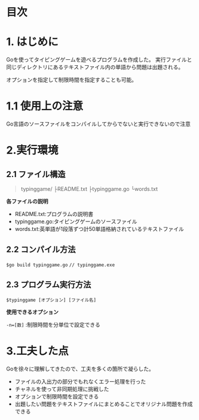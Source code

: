 # 目次

# 1. はじめに
Goを使ってタイピングゲームを遊べるプログラムを作成した。
実行ファイルと同じディレクトリにあるテキストファイル内の単語から問題は出題される。

オプションを指定して制限時間を指定することも可能。

# 1.1 使用上の注意
Go言語のソースファイルをコンパイルしてからでないと実行できないので注意

# 2.実行環境

## 2.1 ファイル構造

> typinggame/
>    ├README.txt
>    ├typinggame.go
>    └words.txt

**各ファイルの説明**

- README.txt:プログラムの説明書
- typinggame.go:タイピングゲームのソースファイル
- words.txt:英単語が1段落ずつ計50単語格納されているテキストファイル

## 2.2 コンパイル方法
`$go build typinggame.go` 
`// typinggame.exe`


## 2.3 プログラム実行方法
`$typinggame [オプション] [ファイル名]`

**使用できるオプション**

`-n=[数]` :制限時間を分単位で設定できる

# 3.工夫した点
Goを徐々に理解してきたので、工夫を多くの箇所で凝らした。

- ファイルの入出力の部分でもれなくエラー処理を行った
- チャネルを使って非同期処理に挑戦した
- オプションで制限時間を設定できる
- 出題したい問題をテキストファイルにまとめることでオリジナル問題を作成できる
